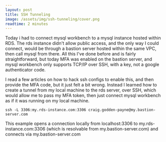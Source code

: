 ```yaml
---
layout: post
title: SSH Tunneling
image: /assets/img/ssh-tunneling/cover.png
readtime: 2 minutes
--- 
```

 
Today i had to connect mysql workbench to a mysql instance hosted within RDS. The rds instance didn't allow public access, and the only way I could connect, would be through a bastion server hosted within the same VPC, then call mysql from there. All this I've done before and is fairly straightforward, but today MFA was enabled on the bastion server, and mysql workbench only supports TCP/IP over SSH, with a key, not a google authenticator code.

I read a few articles on how to hack ssh configs to enable this, and then provide the MFA code, but it just felt a bit wrong. Instead I learned how to create a tunnel from my local machine to the rds server, over SSH, which would allow me to pass my MFA token, then just connect mysql workbench as if it was running on my local machine.

```
ssh -L 3306:my.rds-instance.com:3306 craig.godden-payne@my.bastion-server.com
```

This example opens a connection locally from localhost:3306 to my.rds-instance.com:3306 (which is resolvable from my.bastion-server.com) and connects via my.bastion-server.com
